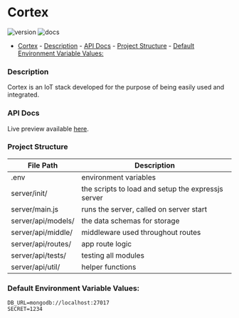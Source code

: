 # Cortex
![version](https://img.shields.io/badge/version-0.0.1-brightgreen.svg?style=flat-square) ![docs](https://img.shields.io/badge/docs-coming%20soon-orange.svg?style=flat-square)

- [Cortex](#cortex)
        - [Description](#description)
        - [API Docs](#api-docs)
        - [Project Structure](#project-structure)
        - [Default Environment Variable Values:](#default-environment-variable-values)

### Description
Cortex is an IoT stack developed for the purpose of being easily used and integrated.

### API Docs
Live preview available [here](https://web.postman.co/collections/4171682-435a8395-5c76-42ba-9c18-2ac44d600eb0?workspace=22c4a95b-20eb-4c5c-8b8d-b1f034293f03).

### Project Structure

File Path | Description
-|-
.env | environment variables
server/init/ | the scripts to load and setup the expressjs server
server/main.js | runs the server, called on server start
server/api/models/ | the data schemas for storage
server/api/middle/ | middleware used throughout routes
server/api/routes/ | app route logic
server/api/tests/ | testing all modules
server/api/util/ | helper functions 

### Default Environment Variable Values:
```
DB_URL=mongodb://localhost:27017
SECRET=1234
```
